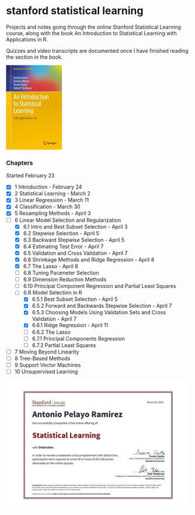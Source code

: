 # stanford statistical learning
Projects and notes going through the online Stanford Statistical Learning course,
along with the book An Introduction to Statistical Learning with Applications in R. 

Quizzes and video transcripts are documented once I have finished reading the section
in the book.

!['textbook cover'](./files/islr-cover.jpg)

### Chapters
Started February 23 
- [x] 1 Introduction - February 24
- [x] 2 Statistical Learning - March 2
- [x] 3 Linear Regression - March 11 
- [x] 4 Classification - March 30
- [x] 5 Resampling Methods - April 3
- [ ] 6 Linear Model Selection and Regularization
    - [x] 6.1 Intro and Best Subset Selection - April 3
    - [x] 6.2 Stepwise Selection - April 5
    - [x] 6.3 Backward Stepwise Selection - April 5
    - [x] 6.4 Estimating Test Error - April 7
    - [x] 6.5 Validation and Cross Validation - April 7
    - [x] 6.6 Shrinkage Methods and Ridge Regression - April 8
    - [x] 6.7 The Lasso - April 8
    - [ ] 6.8 Tuning Parameter Selection
    - [ ] 6.9 Dimension Reduction Methods
    - [ ] 6.10 Principal Component Regression and Partial Least Squares
    - [ ] 6.R Model Selection in R
        - [x] 6.5.1 Best Subset Selection - April 5
        - [x] 6.5.2 Forward and Backwards Stepwise Selection - April 7
        - [x] 6.5.3 Choosing Models Using Validation Sets and Cross Validation - April 7
        - [x] 6.6.1 Ridge Regression - April 11
        - [ ] 6.6.2 The Lasso
        - [ ] 6.7.1 Principal Components Regression
        - [ ] 6.7.2 Partlal Least Squares
- [ ] 7 Moving Beyond Linearity 
- [ ] 8 Tree-Based Methods
- [ ] 9 Support Vector Machines
- [ ] 10 Unsupervised Learning

!['statement of accomplishment'](files/soa.png)
